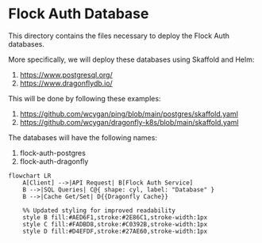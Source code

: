 # Flock Auth Database

This directory contains the files necessary to deploy the Flock Auth databases.

More specifically, we will deploy these databases using Skaffold and Helm:

1. https://www.postgresql.org/
2. https://www.dragonflydb.io/

This will be done by following these examples:

1. https://github.com/wcygan/ping/blob/main/postgres/skaffold.yaml
2. https://github.com/wcygan/dragonfly-k8s/blob/main/skaffold.yaml

The databases will have the following names:

1. flock-auth-postgres
2. flock-auth-dragonfly

```mermaid
flowchart LR
    A[Client] -->|API Request| B[Flock Auth Service]
    B -->|SQL Queries| C@{ shape: cyl, label: "Database" }
    B -->|Cache Get/Set| D{{Dragonfly Cache}}

    %% Updated styling for improved readability
    style B fill:#AED6F1,stroke:#2E86C1,stroke-width:1px
    style C fill:#FADBD8,stroke:#C0392B,stroke-width:1px
    style D fill:#D4EFDF,stroke:#27AE60,stroke-width:1px
```